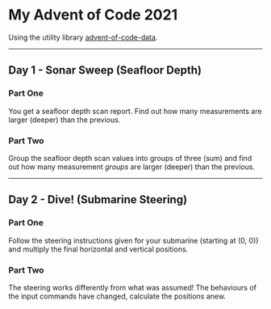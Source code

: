 # My Advent of Code 2021
Using the utility library [advent-of-code-data](https://github.com/wimglenn/advent-of-code-data).

---
## Day 1 - Sonar Sweep (Seafloor Depth)
### Part One
You get a seafloor depth scan report. 
Find out how many measurements are larger (deeper) than the previous.

### Part Two
Group the seafloor depth scan values into groups of three (sum) and
find out how many measurement *groups* are larger (deeper) than the previous.



---
## Day 2 - Dive! (Submarine Steering)
### Part One
Follow the steering instructions given for your submarine (starting at (0, 0)) 
and multiply the final horizontal and vertical positions.

### Part Two
The steering works differently from what was assumed! 
The behaviours of the input commands have changed, calculate the positions anew.







<!---Daily Template

---
## Day Nr. - <name>
### Part One
Short description...

### Part Two
Short description...

-->

